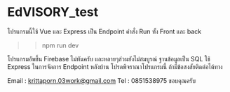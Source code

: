 # EdVISORY_test
โปรแกรมนี้ใช้ Vue และ Express เป็น Endpoint
คำสั่ง Run ทั้ง Front และ back 
>> npm run dev 

โปรแกรมอัพขึ้น Firebase ไม่ทันครับ และหลายๆส่วนยังไม่สมบูรณ์ ฐานข้อมูลเป็น SQL ใช้ Express ในการจัดการ Endpoint หลังบ้าน
โปรดพิจราณาโปรแกรมนี้ ถ้ามีข้อสงสัยติดต่อได้ทาง

Email : krittaporn.03work@gmail.com
Tel : 0851538975
ขอบคุณครับ
